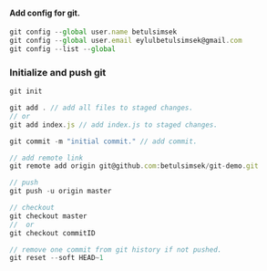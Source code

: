 #### Add config for git.

```javascript
git config --global user.name betulsimsek
git config --global user.email eylulbetulsimsek@gmail.com
git config --list --global
```

### Initialize and push git

```javascript
git init

git add . // add all files to staged changes.
// or 
git add index.js // add index.js to staged changes.

git commit -m "initial commit." // add commit.

// add remote link
git remote add origin git@github.com:betulsimsek/git-demo.git

// push
git push -u origin master

// checkout 
git checkout master 
//  or 
git checkout commitID

// remove one commit from git history if not pushed.
git reset --soft HEAD~1
```


<!-- 
push 
pull 
commit 
branch
rebase
merge 
-->
